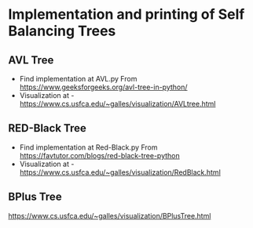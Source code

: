 # Implementation and printing of Self Balancing Trees

## AVL Tree 

- Find implementation at AVL.py From https://www.geeksforgeeks.org/avl-tree-in-python/
- Visualization at - https://www.cs.usfca.edu/~galles/visualization/AVLtree.html

## RED-Black Tree 

- Find implementation at Red-Black.py From https://favtutor.com/blogs/red-black-tree-python
- Visualization at - https://www.cs.usfca.edu/~galles/visualization/RedBlack.html

## BPlus Tree

https://www.cs.usfca.edu/~galles/visualization/BPlusTree.html
